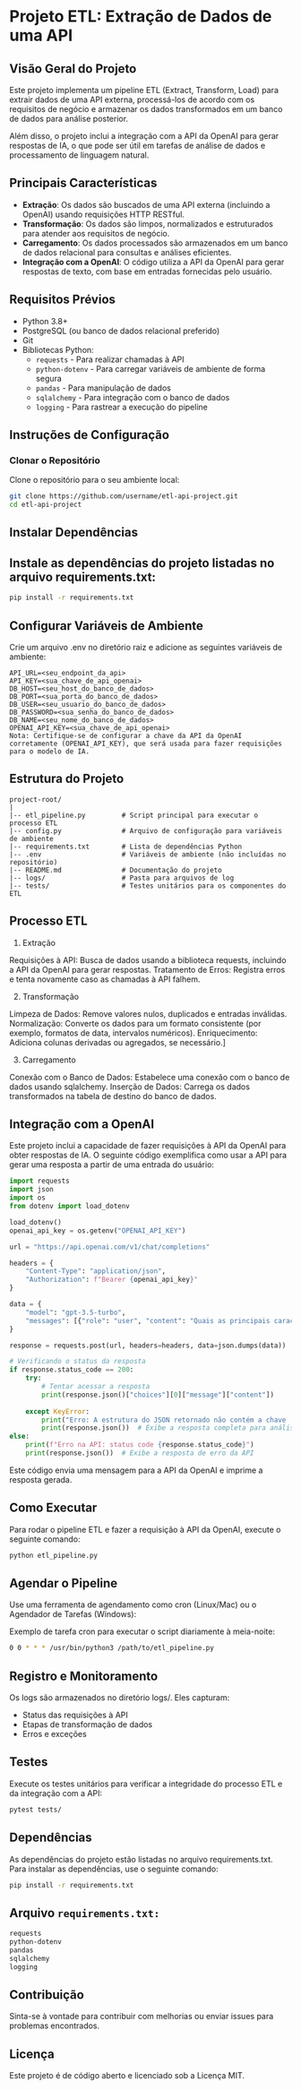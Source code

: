 # Projeto ETL: Extração de Dados de uma API

## Visão Geral do Projeto

Este projeto implementa um pipeline ETL (Extract, Transform, Load) para extrair dados de uma API externa, processá-los de acordo com os requisitos de negócio e armazenar os dados transformados em um banco de dados para análise posterior.

Além disso, o projeto inclui a integração com a API da OpenAI para gerar respostas de IA, o que pode ser útil em tarefas de análise de dados e processamento de linguagem natural.

## Principais Características

- **Extração**: Os dados são buscados de uma API externa (incluindo a OpenAI) usando requisições HTTP RESTful.
- **Transformação**: Os dados são limpos, normalizados e estruturados para atender aos requisitos de negócio.
- **Carregamento**: Os dados processados são armazenados em um banco de dados relacional para consultas e análises eficientes.
- **Integração com a OpenAI**: O código utiliza a API da OpenAI para gerar respostas de texto, com base em entradas fornecidas pelo usuário.

## Requisitos Prévios

- Python 3.8+
- PostgreSQL (ou banco de dados relacional preferido)
- Git
- Bibliotecas Python:
  - `requests` - Para realizar chamadas à API
  - `python-dotenv` - Para carregar variáveis de ambiente de forma segura
  - `pandas` - Para manipulação de dados
  - `sqlalchemy` - Para integração com o banco de dados
  - `logging` - Para rastrear a execução do pipeline

## Instruções de Configuração

### Clonar o Repositório

Clone o repositório para o seu ambiente local:

```bash
git clone https://github.com/username/etl-api-project.git
cd etl-api-project
```

## Instalar Dependências
## Instale as dependências do projeto listadas no arquivo requirements.txt:

```bash
pip install -r requirements.txt
```
## Configurar Variáveis de Ambiente
Crie um arquivo .env no diretório raiz e adicione as seguintes variáveis de ambiente:

```env
API_URL=<seu_endpoint_da_api>
API_KEY=<sua_chave_de_api_openai>
DB_HOST=<seu_host_do_banco_de_dados>
DB_PORT=<sua_porta_do_banco_de_dados>
DB_USER=<seu_usuario_do_banco_de_dados>
DB_PASSWORD=<sua_senha_do_banco_de_dados>
DB_NAME=<seu_nome_do_banco_de_dados>
OPENAI_API_KEY=<sua_chave_de_api_openai>
Nota: Certifique-se de configurar a chave da API da OpenAI corretamente (OPENAI_API_KEY), que será usada para fazer requisições para o modelo de IA.
```

## Estrutura do Projeto
```plaintext
project-root/
|
|-- etl_pipeline.py         # Script principal para executar o processo ETL
|-- config.py               # Arquivo de configuração para variáveis de ambiente
|-- requirements.txt        # Lista de dependências Python
|-- .env                    # Variáveis de ambiente (não incluídas no repositório)
|-- README.md               # Documentação do projeto
|-- logs/                   # Pasta para arquivos de log
|-- tests/                  # Testes unitários para os componentes do ETL
```
## Processo ETL
1. Extração

Requisições à API: Busca de dados usando a biblioteca requests, incluindo a API da OpenAI para gerar respostas.
Tratamento de Erros: Registra erros e tenta novamente caso as chamadas à API falhem.

2. Transformação

Limpeza de Dados: Remove valores nulos, duplicados e entradas inválidas.
Normalização: Converte os dados para um formato consistente (por exemplo, formatos de data, intervalos numéricos).
Enriquecimento: Adiciona colunas derivadas ou agregados, se necessário.]

3. Carregamento

Conexão com o Banco de Dados: Estabelece uma conexão com o banco de dados usando sqlalchemy.
Inserção de Dados: Carrega os dados transformados na tabela de destino do banco de dados.

## Integração com a OpenAI
Este projeto inclui a capacidade de fazer requisições à API da OpenAI para obter respostas de IA. O seguinte código exemplifica como usar a API para gerar uma resposta a partir de uma entrada do usuário:

```python
import requests
import json
import os
from dotenv import load_dotenv

load_dotenv()
openai_api_key = os.getenv("OPENAI_API_KEY")

url = "https://api.openai.com/v1/chat/completions"

headers = {
    "Content-Type": "application/json",
    "Authorization": f"Bearer {openai_api_key}"
}

data = {
    "model": "gpt-3.5-turbo",
    "messages": [{"role": "user", "content": "Quais as principais características de um bom analista de dados?"}]
}

response = requests.post(url, headers=headers, data=json.dumps(data))

# Verificando o status da resposta
if response.status_code == 200:
    try:
        # Tentar acessar a resposta
        print(response.json()["choices"][0]["message"]["content"])
        
    except KeyError:
        print("Erro: A estrutura do JSON retornado não contém a chave 'choices'.")
        print(response.json())  # Exibe a resposta completa para análise
else:
    print(f"Erro na API: status code {response.status_code}")
    print(response.json())  # Exibe a resposta de erro da API
```

Este código envia uma mensagem para a API da OpenAI e imprime a resposta gerada.

## Como Executar
Para rodar o pipeline ETL e fazer a requisição à API da OpenAI, execute o seguinte comando:

```bash
python etl_pipeline.py
```
## Agendar o Pipeline
Use uma ferramenta de agendamento como cron (Linux/Mac) ou o Agendador de Tarefas (Windows):

Exemplo de tarefa cron para executar o script diariamente à meia-noite:

```bash
0 0 * * * /usr/bin/python3 /path/to/etl_pipeline.py
```
## Registro e Monitoramento
Os logs são armazenados no diretório logs/. Eles capturam:

* Status das requisições à API
* Etapas de transformação de dados
* Erros e exceções

## Testes
Execute os testes unitários para verificar a integridade do processo ETL e da integração com a API:

```bash
pytest tests/
```
## Dependências
As dependências do projeto estão listadas no arquivo requirements.txt. Para instalar as dependências, use o seguinte comando:

```bash
pip install -r requirements.txt
```
## Arquivo ```requirements.txt:```
```txt
requests
python-dotenv
pandas
sqlalchemy
logging
```
## Contribuição
Sinta-se à vontade para contribuir com melhorias ou enviar issues para problemas encontrados.

## Licença
Este projeto é de código aberto e licenciado sob a Licença MIT.